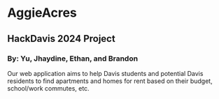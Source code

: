 # AggieAcres
## HackDavis 2024 Project 
### By: Yu, Jhaydine, Ethan, and Brandon

Our web application aims to help Davis students and potential Davis residents to find apartments and homes for rent based on their budget, school/work commutes, etc.

